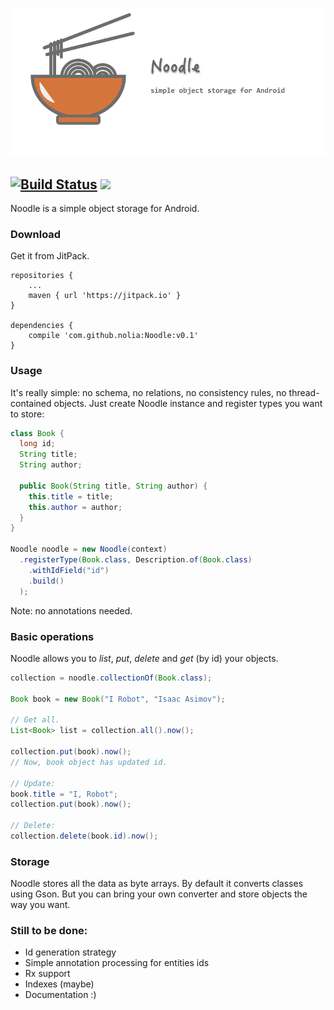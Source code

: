 ![logo](logo.png)

[![Build Status](https://travis-ci.org/nolia/Noodle.svg?branch=master)](https://travis-ci.org/nolia/Noodle)   [![](https://jitpack.io/v/nolia/Noodle.svg)](https://jitpack.io/#nolia/Noodle)
---


Noodle is a simple object storage for Android.

### Download

Get it from JitPack.


```
repositories {
    ...
    maven { url 'https://jitpack.io' }
}

dependencies {
    compile 'com.github.nolia:Noodle:v0.1'
}
```

### Usage

It's really simple: no schema, no relations, no consistency rules, no thread-contained objects.
Just create Noodle instance and register types you want to store:

```java
class Book {
  long id;
  String title;
  String author;

  public Book(String title, String author) {
    this.title = title;
    this.author = author;
  }
}

Noodle noodle = new Noodle(context)
  .registerType(Book.class, Description.of(Book.class)
    .withIdField("id")
    .build()
  );

```

Note: no annotations needed.

### Basic operations
Noodle allows you to *list*, *put*, *delete*  and *get* (by id) your objects.

```java
collection = noodle.collectionOf(Book.class);

Book book = new Book("I Robot", "Isaac Asimov");

// Get all.
List<Book> list = collection.all().now();

collection.put(book).now();
// Now, book object has updated id.

// Update:
book.title = "I, Robot";
collection.put(book).now();

// Delete:
collection.delete(book.id).now();

```

### Storage
Noodle stores all the data as byte arrays. By default it converts classes using Gson. But you can bring your own converter and store objects the way you want.


### Still to be done:
 * Id generation strategy
 * Simple annotation processing for entities ids
 * Rx support
 * Indexes (maybe)
 * Documentation :)